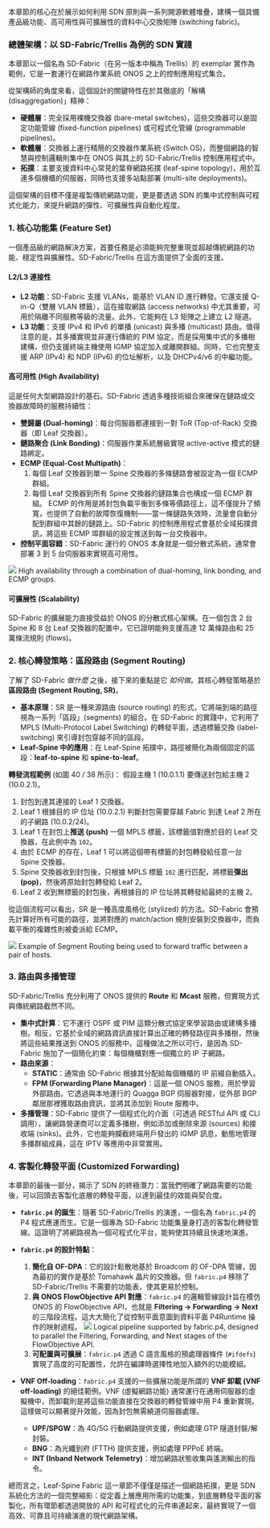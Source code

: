 本章節的核心在於展示如何利用 SDN 原則與一系列開源軟體堆疊，建構一個具備產品級功能、高可用性與可擴展性的資料中心交換矩陣 (switching fabric)。

### 總體架構：以 SD-Fabric/Trellis 為例的 SDN 實踐

本章節以一個名為 SD-Fabric（在另一版本中稱為 Trellis）的 exemplar 實作為範例，它是一套運行在網路作業系統 ONOS 之上的控制應用程式集合。

從架構師的角度來看，這個設計的關鍵特性在於其徹底的「解構 (disaggregation)」精神：

*   **硬體層**：完全採用裸機交換器 (bare-metal switches)，這些交換器可以是固定功能管線 (fixed-function pipelines) 或可程式化管線 (programmable pipelines)。
*   **軟體層**：交換器上運行精簡的交換器作業系統 (Switch OS)，而整個網路的智慧與控制邏輯則集中在 ONOS 與其上的 SD-Fabric/Trellis 控制應用程式中。
*   **拓撲**：主要支援資料中心常見的葉脊網路拓撲 (leaf-spine topology)，用於互連多個機櫃的伺服器，同時也支援多站點部署 (multi-site deployments)。

這個架構的目標不僅是複製傳統網路功能，更是要透過 SDN 的集中式控制與可程式化能力，來提升網路的彈性、可擴展性與自動化程度。

### 1. 核心功能集 (Feature Set)

一個產品級的網路解決方案，首要任務是必須能夠完整重現並超越傳統網路的功能、穩定性與擴展性。SD-Fabric/Trellis 在這方面提供了全面的支援。

#### **L2/L3 連接性**
*   **L2 功能**：SD-Fabric 支援 VLANs，能基於 VLAN ID 進行轉發。它還支援 Q-in-Q（雙層 VLAN 標籤），這在接取網路 (access networks) 中尤其重要，可用於隔離不同服務等級的流量。此外，它能夠在 L3 矩陣之上建立 L2 隧道。
*   **L3 功能**：支援 IPv4 和 IPv6 的單播 (unicast) 與多播 (multicast) 路由。值得注意的是，其多播實現並非運行傳統的 PIM 協定，而是採用集中式的多播樹建構，但仍支援終端主機使用 IGMP 協定加入或離開群組。同時，它也完整支援 ARP (IPv4) 和 NDP (IPv6) 的位址解析，以及 DHCPv4/v6 的中繼功能。

#### **高可用性 (High Availability)**
這是任何大型網路設計的基石。SD-Fabric 透過多種技術組合來確保在鏈路或交換器故障時的服務持續性：
*   **雙歸屬 (Dual-homing)**：每台伺服器都連接到一對 ToR (Top-of-Rack) 交換器（即 Leaf 交換器）。
*   **鏈路聚合 (Link Bonding)**：伺服器作業系統層級實現 active-active 模式的鏈路綁定。
*   **ECMP (Equal-Cost Multipath)**：
    1.  每個 Leaf 交換器到單一 Spine 交換器的多條鏈路會被設定為一個 ECMP 群組。
    2.  每個 Leaf 交換器到所有 Spine 交換器的鏈路集合也構成一個 ECMP 群組。
    ECMP 的作用是將封包負載平衡到多條等價路徑上，這不僅提升了頻寬，也提供了自動的故障恢復機制——當一條鏈路失效時，流量會自動分配到群組中其餘的鏈路上。SD-Fabric 的控制應用程式會基於全域拓撲資訊，將這些 ECMP 埠群組的設定推送到每一台交換器中。
*   **控制平面容錯**：SD-Fabric 運行的 ONOS 本身就是一個分散式系統，通常會部署 3 到 5 台伺服器來實現高可用性。

![](https://sdn.systemsapproach.org/_images/Slide31.png) High availability through a combination of dual-homing, link bonding, and ECMP groups.

#### **可擴展性 (Scalability)**
SD-Fabric 的擴展能力直接受益於 ONOS 的分散式核心架構。在一個包含 2 台 Spine 和 8 台 Leaf 交換器的配置中，它已證明能夠支援高達 12 萬條路由和 25 萬條流規則 (flows)。

### 2. 核心轉發策略：區段路由 (Segment Routing)

了解了 SD-Fabric *做什麼* 之後，接下來的重點是它 *如何做*。其核心轉發策略基於**區段路由 (Segment Routing, SR)**。

*   **基本原理**：SR 是一種來源路由 (source routing) 的形式，它將端到端的路徑視為一系列「區段」(segments) 的組合。在 SD-Fabric 的實踐中，它利用了 MPLS (Multi-Protocol Label Switching) 的轉發平面，透過標籤交換 (label-switching) 來引導封包穿越不同的區段。
*   **Leaf-Spine 中的應用**：在 Leaf-Spine 拓撲中，路徑被簡化為兩個固定的區段：**leaf-to-spine** 和 **spine-to-leaf**。

**轉發流程範例** (如圖 40 / 38 所示)：
假設主機 1 (10.0.1.1) 要傳送封包給主機 2 (10.0.2.1)。
1.  封包到達其連接的 Leaf 1 交換器。
2.  Leaf 1 根據目的 IP 位址 (10.0.2.1) 判斷封包需要穿越 Fabric 到達 Leaf 2 所在的子網路 (10.0.2/24)。
3.  Leaf 1 在封包上**推送 (push)** 一個 MPLS 標籤，該標籤值對應於目的 Leaf 交換器，在此例中為 `102`。
4.  由於 ECMP 的存在，Leaf 1 可以將這個帶有標籤的封包轉發給任意一台 Spine 交換器。
5.  Spine 交換器收到封包後，只根據 MPLS 標籤 `102` 進行匹配，將標籤**彈出 (pop)**，然後將原始封包轉發給 Leaf 2。
6.  Leaf 2 收到無標籤的封包後，再根據目的 IP 位址將其轉發給最終的主機 2。

從這個流程可以看出，SR 是一種高度風格化 (stylized) 的方法。SD-Fabric 會預先計算好所有可能的路徑，並將對應的 match/action 規則安裝到交換器中，而負載平衡的複雜性則被委派給 ECMP。

![](https://sdn.systemsapproach.org/_images/Slide32.png) Example of Segment Routing being used to forward traffic between a pair of hosts.

### 3. 路由與多播管理

SD-Fabric/Trellis 充分利用了 ONOS 提供的 **Route** 和 **Mcast** 服務，但實現方式與傳統網路截然不同。

*   **集中式計算**：它不運行 OSPF 或 PIM 這類分散式協定來學習路由或建構多播樹。相反，它基於全域的網路資訊直接計算出正確的轉發路徑與多播樹，然後將這些結果推送到 ONOS 的服務中。這種做法之所以可行，是因為 SD-Fabric 施加了一個簡化約束：每個機櫃對應一個獨立的 IP 子網路。
*   **路由來源**：
    *   **STATIC**：通常由 SD-Fabric 根據其分配給每個機櫃的 IP 前綴自動插入。
    *   **FPM (Forwarding Plane Manager)**：這是一個 ONOS 服務，用於學習外部路由。它透過與本地運行的 Quagga BGP 伺服器對接，從外部 BGP 鄰居那裡獲取路由資訊，並將其添加到 Route 服務中。
*   **多播管理**：SD-Fabric 提供了一個程式化的介面（可透過 RESTful API 或 CLI 調用），讓網路營運商可以定義多播樹，例如添加或刪除來源 (sources) 和接收端 (sinks)。此外，它也能夠攔截終端用戶發出的 IGMP 訊息，動態地管理多播群組成員，這在 IPTV 等應用中非常實用。

### 4. 客製化轉發平面 (Customized Forwarding)

本章節的最後一部分，揭示了 SDN 的終極潛力：當我們明確了網路需要的功能後，可以回頭去客製化底層的轉發平面，以達到最佳的效能與契合度。

*   **`fabric.p4` 的誕生**：隨著 SD-Fabric/Trellis 的演進，一個名為 `fabric.p4` 的 P4 程式應運而生。它是一個專為 SD-Fabric 功能集量身打造的客製化轉發管線。這證明了將網路視為一個可程式化平台，能夠使其持續且快速地演進。

*   **`fabric.p4` 的設計特點**：
    1.  **簡化自 OF-DPA**：它的設計鬆散地基於 Broadcom 的 OF-DPA 管線，因為最初的實作是基於 Tomahawk 晶片的交換器。但 `fabric.p4` 移除了 SD-Fabric/Trellis 不需要的功能表，使其更易於控制。
    2.  **與 ONOS FlowObjective API 對應**：`fabric.p4` 的邏輯管線設計旨在模仿 ONOS 的 FlowObjective API，也就是 **Filtering -> Forwarding -> Next** 的三階段流程。這大大簡化了從控制平面意圖到資料平面 P4Runtime 操作的映射過程。
    ![](https://sdn.systemsapproach.org/_images/Slide40.png) Logical pipeline supported by fabric.p4, designed to parallel the Filtering, Forwarding, and Next stages of the FlowObjective API.
    3.  **可配置與可擴展**：`fabric.p4` 透過 C 語言風格的預處理器條件 (`#ifdefs`) 實現了高度的可配置性，允許在編譯時選擇性地加入額外的功能模組。

*   **VNF Off-loading**：`fabric.p4` 支援的一些擴展功能是所謂的 **VNF 卸載 (VNF off-loading)** 的絕佳範例。VNF (虛擬網路功能) 通常運行在通用伺服器的虛擬機中，而卸載則是將這些功能直接在交換器的轉發管線中用 P4 重新實現。這樣做可以顯著提升效能，因為封包無需繞道伺服器處理。
    *   **UPF/SPGW**：為 4G/5G 行動網路提供支援，例如處理 GTP 隧道封裝/解封裝。
    *   **BNG**：為光纖到府 (FTTH) 提供支援，例如處理 PPPoE 終端。
    *   **INT (Inband Network Telemetry)**：增加網路狀態收集與遙測輸出的指令。

總而言之，Leaf-Spine Fabric 這一章節不僅僅是描述一個網路拓撲，更是 SDN 系統化方法的一個完整縮影：從定義上層應用所需的功能集，到底層轉發平面的客製化，所有環節都透過開放的 API 和可程式化的元件串連起來，最終實現了一個高效、可靠且可持續演進的現代網路架構。
